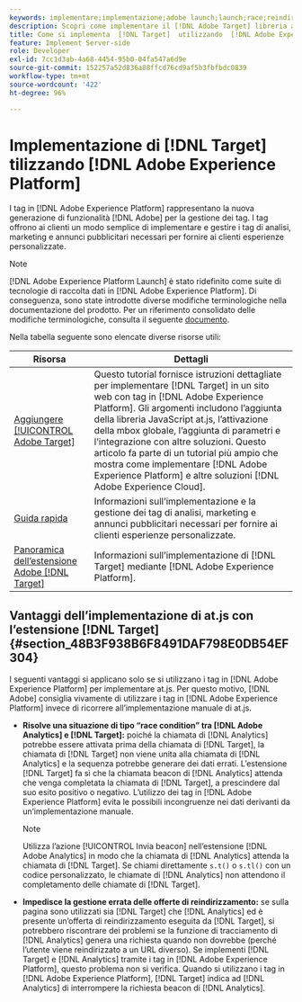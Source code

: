 ```yaml
---
keywords: implementare;implementazione;adobe launch;launch;race;reindirizzamento;experience platform launch;platform launch;tag;adobe platform
description: Scopri come implementare il [!DNL Adobe Target] libreria at.js utilizzando [!DNL Adobe Experience Platform], il metodo preferito per implementare [!DNL Target].
title: Come si implementa  [!DNL Target]  utilizzando  [!DNL Adobe Experience Platform]?
feature: Implement Server-side
role: Developer
exl-id: 7cc1d3ab-4a68-4454-95b0-04fa547a6d9e
source-git-commit: 152257a52d836a88ffcd76cd9af5b3fbfbdc0839
workflow-type: tm+mt
source-wordcount: '422'
ht-degree: 96%

---
```


# Implementazione di [!DNL Target] tilizzando [!DNL Adobe Experience Platform]

I tag in [!DNL Adobe Experience Platform] rappresentano la nuova generazione di funzionalità [!DNL Adobe] per la gestione dei tag. I tag offrono ai clienti un modo semplice di implementare e gestire i tag di analisi, marketing e annunci pubblicitari necessari per fornire ai clienti esperienze personalizzate.

>[!NOTE]
>
>[!DNL Adobe Experience Platform Launch] è stato ridefinito come suite di tecnologie di raccolta dati in [!DNL Adobe Experience Platform]. Di conseguenza, sono state introdotte diverse modifiche terminologiche nella documentazione del prodotto. Per un riferimento consolidato delle modifiche terminologiche, consulta il seguente [documento](https://experienceleague.adobe.com/docs/experience-platform/tags/term-updates.html?lang=it).

Nella tabella seguente sono elencate diverse risorse utili:

| Risorsa | Dettagli |
|--- |--- |
| [Aggiungere [!UICONTROL Adobe Target]](https://experienceleague.adobe.com/docs/launch-learn/implementing-in-websites-with-launch/implement-solutions/target.html?lang=it#implement-solutions) | Questo tutorial fornisce istruzioni dettagliate per implementare [!DNL Target] in un sito web con tag in [!DNL Adobe Experience Platform]. Gli argomenti includono l’aggiunta della libreria JavaScript at.js, l’attivazione della mbox globale, l’aggiunta di parametri e l’integrazione con altre soluzioni. Questo articolo fa parte di un tutorial più ampio che mostra come implementare [!DNL Adobe Experience Platform] e altre soluzioni [!DNL Adobe Experience Cloud]. |
| [Guida rapida](https://experienceleague.adobe.com/docs/experience-platform/tags/get-started/quick-start.html?lang=it) | Informazioni sull’implementazione e la gestione dei tag di analisi, marketing e annunci pubblicitari necessari per fornire ai clienti esperienze personalizzate. |
| [Panoramica dell’estensione Adobe  [!DNL Target] ](https://experienceleague.adobe.com/docs/experience-platform/tags/extensions/adobe/target/overview.html?lang=it) | Informazioni sull’implementazione di [!DNL Target] mediante [!DNL Adobe Experience Platform]. |

## Vantaggi dell’implementazione di at.js con l’estensione [!DNL Target] {#section_48B3F938B6F8491DAF798E0DB54EF304}

I seguenti vantaggi si applicano solo se si utilizzano i tag in [!DNL Adobe Experience Platform] per implementare at.js. Per questo motivo, [!DNL Adobe] consiglia vivamente di utilizzare i tag in [!DNL Adobe Experience Platform] invece di ricorrere all’implementazione manuale di at.js.

* **Risolve una situazione di tipo “race condition” tra [!DNL Adobe Analytics] e [!DNL Target]:** poiché la chiamata di [!DNL Analytics] potrebbe essere attivata prima della chiamata di [!DNL Target], la chiamata di [!DNL Target] non viene unita alla chiamata di [!DNL Analytics] e la sequenza potrebbe generare dei dati errati. L’estensione [!DNL Target] fa sì che la chiamata beacon di [!DNL Analytics] attenda che venga completata la chiamata di [!DNL Target], a prescindere dal suo esito positivo o negativo. L’utilizzo dei tag in [!DNL Adobe Experience Platform] evita le possibili incongruenze nei dati derivanti da un’implementazione manuale.

   >[!NOTE]
   >
   >Utilizza l’azione [!UICONTROL Invia beacon] nell’estensione [!DNL Adobe Analytics] in modo che la chiamata di [!DNL Analytics] attenda la chiamata di [!DNL Target]. Se chiami direttamente `s.t()` o `s.tl()` con un codice personalizzato, le chiamate di [!DNL Analytics] non attendono il completamento delle chiamate di [!DNL Target].

* **Impedisce la gestione errata delle offerte di reindirizzamento:** se sulla pagina sono utilizzati sia [!DNL Target] che [!DNL Analytics] ed è presente un’offerta di reindirizzamento eseguita da [!DNL Target], si potrebbero riscontrare dei problemi se la funzione di tracciamento di [!DNL Analytics] genera una richiesta quando non dovrebbe (perché l’utente viene reindirizzato a un URL diverso). Se implementi [!DNL Target] e [!DNL Analytics] tramite i tag in [!DNL Adobe Experience Platform], questo problema non si verifica. Quando si utilizzano i tag in [!DNL Adobe Experience Platform], [!DNL Target] indica ad [!DNL Analytics] di interrompere la richiesta beacon di [!DNL Analytics].
